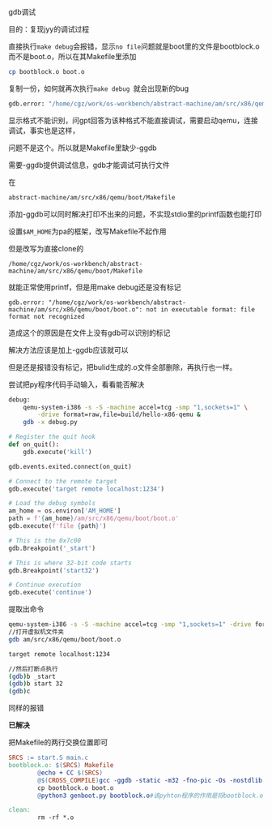gdb调试

目的：复现jyy的调试过程

直接执行`make debug`会报错，显示`no file`问题就是boot里的文件是bootblock.o而不是boot.o，所以在其Makefile里添加

```bash
cp bootblock.o boot.o
```

复制一份，如何就再次执行`make debug `就会出现新的bug

```bash
gdb.error: "/home/cgz/work/os-workbench/abstract-machine/am/src/x86/qemu/boot/boot.o": not in executable format: file format not recognized
```

显示格式不能识别，问gpt回答为该种格式不能直接调试，需要启动qemu，连接调试，事实也是这样，

问题不是这个。所以就是Makefile里缺少-ggdb

需要-ggdb提供调试信息，gdb才能调试可执行文件



在

```bash
abstract-machine/am/src/x86/qemu/boot/Makefile
```

添加-ggdb可以同时解决打印不出来的问题，不实现stdio里的printf函数也能打印



设置`$AM_HOME`为pa的框架，改写Makefile不起作用

但是改写为直接clone的

```ba
/home/cgz/work/os-workbench/abstract-machine/am/src/x86/qemu/boot/Makefile
```

就能正常使用printf，但是用make debug还是没有标记

```b
gdb.error: "/home/cgz/work/os-workbench/abstract-machine/am/src/x86/qemu/boot/boot.o": not in executable format: file format not recognized
```

造成这个的原因是在文件上没有gdb可以识别的标记

解决方法应该是加上-ggdb应该就可以

但是还是报错没有标记，把bulid生成的.o文件全部删除，再执行也一样。



尝试把py程序代码手动输入，看看能否解决

```bash
debug:
	qemu-system-i386 -s -S -machine accel=tcg -smp "1,sockets=1" \
		-drive format=raw,file=build/hello-x86-qemu &
	gdb -x debug.py
```

```python
# Register the quit hook
def on_quit():
    gdb.execute('kill')

gdb.events.exited.connect(on_quit)

# Connect to the remote target
gdb.execute('target remote localhost:1234')

# Load the debug symbols
am_home = os.environ['AM_HOME']
path = f'{am_home}/am/src/x86/qemu/boot/boot.o'
gdb.execute(f'file {path}')

# This is the 0x7c00
gdb.Breakpoint('_start')

# This is where 32-bit code starts
gdb.Breakpoint('start32')

# Continue execution
gdb.execute('continue')

```

提取出命令

```bash
qemu-system-i386 -s -S -machine accel=tcg -smp "1,sockets=1" -drive format=raw,file=build/hello-x86-qemu &
//打开虚拟机文件夹
gdb am/src/x86/qemu/boot/boot.o

target remote localhost:1234

//然后打断点执行
(gdb)b _start
(gdb)b start 32
(gdb)c

```

同样的报错





**已解决**

把Makefile的两行交换位置即可

```makefile
SRCS := start.S main.c
bootblock.o: $(SRCS) Makefile
        @echo + CC $(SRCS)
        @$(CROSS_COMPILE)gcc -ggdb -static -m32 -fno-pic -Os -nostdlib  -Ttext 0x7c00 -I$(AM_HOME)/am/src -o bootblock.o $(SRCS)
        cp bootblock.o boot.o
        @python3 genboot.py bootblock.o#该pyhton程序的作用是将bootblock.o转换成其他格式供底层程序使用，破坏了其可调试性

clean:
        rm -rf *.o
```

